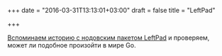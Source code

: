 +++
date = "2016-03-31T13:13:01+03:00"
draft = false
title = "LeftPad"

+++

<p><a href="https://divan.github.io/posts/leftpad_and_go/">Вспоминаем историю с нодовским пакетом LeftPad</a> и проверяем, может ли подобное произойти в мире Go.</p>

